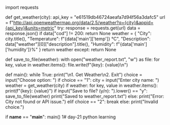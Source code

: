 import requests

def get_weather(city):
    api_key = "e61519db46724aeafa7d94f56a3dafc5"
    url = f"http://api.openweathermap.org/data/2.5/weather?q={city}&appid={api_key}&units=metric"
    try:
        response = requests.get(url)
        data = response.json()
        if data["cod"] != 200:            return None
        weather = {
            "City": city.title(),
        "Temperature": f"{data['main']['temp']} °C",
       "Description": data["weather"][0]["description"].title(),
            "Humidity": f"{data['main']['humidity']}%"
        }
        return weather
    except:
        return None

def save_to_file(weather):
    with open("weather_report.txt", "w") as file:
        for key, value in weather.items():
            file.write(f"{key}: {value}\n")

def main():
    while True:
        print("\n1. Get Weather\n2. Exit")
        choice = input("Choose option: ")
        if choice == "1":
            city = input("Enter city name: ")
            weather = get_weather(city)
            if weather:
                for key, value in weather.items():
                    print(f"{key}: {value}")
                if input("Save to file? (y/n): ").lower() == "y":
                    save_to_file(weather)
                    print("Saved to weather_report.txt")
            else:
                print("Error: City not found or API issue.")
        elif choice == "2":
            break
        else:
            print("Invalid choice.")

if __name__ == "__main__":
    main()
1# day-21
python learning
